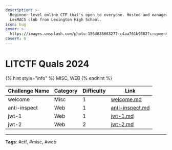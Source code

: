 ```yaml
---
description: >-
  Beginner level online CTF that's open to everyone. Hosted and managed by the
  LexMACS club from Lexington High School.
icon: bug
cover: >-
  https://images.unsplash.com/photo-1564836663277-c4aa761b9882?crop=entropy&cs=srgb&fm=jpg&ixid=M3wxOTcwMjR8MHwxfHNlYXJjaHw1fHxjeWJlcnxlbnwwfHx8fDE3NDE4MjA4MjF8MA&ixlib=rb-4.0.3&q=85
coverY: 0
---
```


# LITCTF Quals 2024

{% hint style="info" %}
MISC, WEB
{% endhint %}

<table><thead><tr><th>Challenge Name</th><th>Category</th><th data-type="rating" data-max="5">Difficulty</th><th data-type="content-ref">Link</th></tr></thead><tbody><tr><td>welcome</td><td>Misc</td><td>1</td><td><a href="welcome.md">welcome.md</a></td></tr><tr><td>anti-inspect</td><td>Web</td><td>1</td><td><a href="anti-inspect.md">anti-inspect.md</a></td></tr><tr><td>jwt-1</td><td>Web</td><td>1</td><td><a href="jwt-1.md">jwt-1.md</a></td></tr><tr><td>jwt-2</td><td>Web</td><td>2</td><td><a href="jwt-2.md">jwt-2.md</a></td></tr></tbody></table>

***

**Tags**: #ctf, #misc, #web
